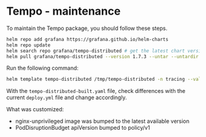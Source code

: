# Tempo - maintenance

To maintain the Tempo package, you should follow these steps.

```bash
helm repo add grafana https://grafana.github.io/helm-charts
helm repo update
helm search repo grafana/tempo-distributed # get the latest chart version
helm pull grafana/tempo-distributed --version 1.7.3 --untar --untardir /tmp # this command will download the chart in /tmp/tempo-distributed
```

Run the following command:

```bash
helm template tempo-distributed /tmp/tempo-distributed -n tracing --values MAINTENANCE.values.yaml > tempo-distributed-built.yaml
```

With the `tempo-distributed-built.yaml` file, check differences with the current `deploy.yml` file and change accordingly.

What was customized:

- nginx-unprivileged image was bumped to the latest available version
- PodDisruptionBudget apiVersion bumped to policy/v1
